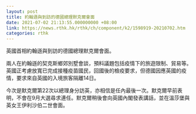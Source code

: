 ```yaml
---
layout: post
title: 約翰遜與到訪的德國總理默克爾會面
date: 2021-07-02 21:13:55.000000000 +08:00
link: https://news.rthk.hk/rthk/ch/component/k2/1598919-20210702.htm
categories: rthk
---
```


英國首相約翰遜與到訪的德國總理默克爾會面。

兩人在約翰遜的契克斯鄉郊別墅會談，預料議題包括疫情下的旅遊限制、貿易等。英國正考慮放寬已完成接種疫苗國民，回國後的檢疫要求，但德國因應英國的疫情，要求來自英國的入境旅客隔離14日。

今次是默克爾第22次以總理身分訪英，亦相信是任內最後一次。默克爾早前表明，不會在9月大選尋求連任。默克爾稍後會向英國內閣發表講話，並在溫莎堡與英女王伊利沙伯二世會面。
